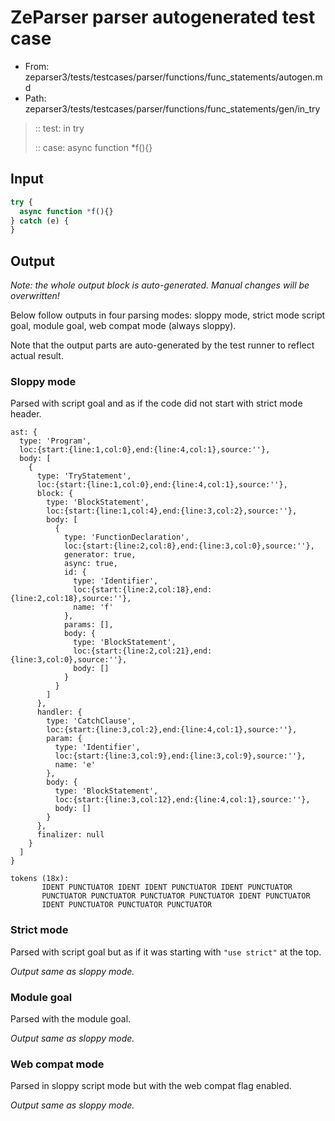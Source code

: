 # ZeParser parser autogenerated test case

- From: zeparser3/tests/testcases/parser/functions/func_statements/autogen.md
- Path: zeparser3/tests/testcases/parser/functions/func_statements/gen/in_try

> :: test: in try
>
> :: case: async function *f(){}

## Input


`````js
try {
  async function *f(){}
} catch (e) {
}
`````

## Output

_Note: the whole output block is auto-generated. Manual changes will be overwritten!_

Below follow outputs in four parsing modes: sloppy mode, strict mode script goal, module goal, web compat mode (always sloppy).

Note that the output parts are auto-generated by the test runner to reflect actual result.

### Sloppy mode

Parsed with script goal and as if the code did not start with strict mode header.

`````
ast: {
  type: 'Program',
  loc:{start:{line:1,col:0},end:{line:4,col:1},source:''},
  body: [
    {
      type: 'TryStatement',
      loc:{start:{line:1,col:0},end:{line:4,col:1},source:''},
      block: {
        type: 'BlockStatement',
        loc:{start:{line:1,col:4},end:{line:3,col:2},source:''},
        body: [
          {
            type: 'FunctionDeclaration',
            loc:{start:{line:2,col:8},end:{line:3,col:0},source:''},
            generator: true,
            async: true,
            id: {
              type: 'Identifier',
              loc:{start:{line:2,col:18},end:{line:2,col:18},source:''},
              name: 'f'
            },
            params: [],
            body: {
              type: 'BlockStatement',
              loc:{start:{line:2,col:21},end:{line:3,col:0},source:''},
              body: []
            }
          }
        ]
      },
      handler: {
        type: 'CatchClause',
        loc:{start:{line:3,col:2},end:{line:4,col:1},source:''},
        param: {
          type: 'Identifier',
          loc:{start:{line:3,col:9},end:{line:3,col:9},source:''},
          name: 'e'
        },
        body: {
          type: 'BlockStatement',
          loc:{start:{line:3,col:12},end:{line:4,col:1},source:''},
          body: []
        }
      },
      finalizer: null
    }
  ]
}

tokens (18x):
       IDENT PUNCTUATOR IDENT IDENT PUNCTUATOR IDENT PUNCTUATOR
       PUNCTUATOR PUNCTUATOR PUNCTUATOR PUNCTUATOR IDENT PUNCTUATOR
       IDENT PUNCTUATOR PUNCTUATOR PUNCTUATOR
`````

### Strict mode

Parsed with script goal but as if it was starting with `"use strict"` at the top.

_Output same as sloppy mode._

### Module goal

Parsed with the module goal.

_Output same as sloppy mode._

### Web compat mode

Parsed in sloppy script mode but with the web compat flag enabled.

_Output same as sloppy mode._

